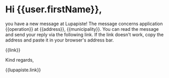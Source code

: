 # Hi {{user.firstName}},

you have a new message at Lupapiste! The message concerns application {{operation}} at {{address}}, {{municipality}}. You can read the message and send your reply via the following link. If the link doesn't work, copy the address and paste it in your browser's address bar.

{{link}}

Kind regards,

{{lupapiste.link}}